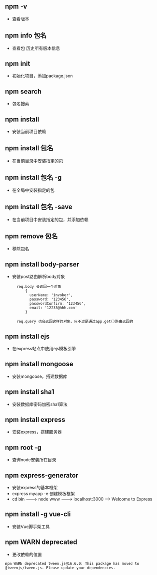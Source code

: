 ## npm -v
- 查看版本

## npm info 包名
- 查看包 历史所有版本信息

## npm init
- 初始化项目，添加package.json

## npm search
- 包名搜索

## npm install
- 安装当前项目依赖

## npm install 包名
- 在当前目录中安装指定的包

## npm install 包名 -g
- 在全局中安装指定的包

## npm install 包名 -save 
- 在当前项目中安装指定的包，并添加依赖

## npm remove 包名
- 移除包名

## npm install body-parser
- 安装post路由解析body对象
    
        req.body 会返回一个对象
            { 
              userName: 'invoker',
              password: '123456',
              passwordConfirm: '123456',
              email: '12233@hhh.con'
            }
        
        req.query 也会返回这样的对象，只不过是通过app.get()路由返回的

## npm install ejs
- 在express站点中使用ejs模板引擎

## npm install mongoose 
- 安装mongoose，搭建数据库

## npm install sha1
- 安装数据库密码加密sha1算法

## npm install express 
- 安装express，搭建服务器

## npm root -g 
- 查询node安装所在目录

## npm express-generator 
- 安装express的基本框架
- express myapp -e  创建模板框架
- cd bin ---> node www ---> localhost:3000 --> Welcome to Express

## 	npm install -g vue-cli

- 安装Vue脚手架工具

## npm WARN deprecated 

- 更改依赖的位置

```
npm WARN deprecated tween.js@16.6.0: This package has moved to @tweenjs/tween.js. Please update your dependencies.
```
